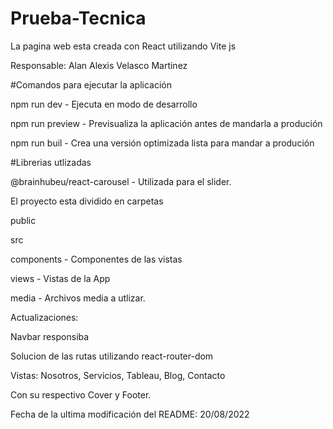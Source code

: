 # Prueba-Tecnica
La pagina web esta creada con React utilizando Vite js

Responsable: Alan Alexis Velasco Martinez


#Comandos para ejecutar la aplicación

npm run dev - Ejecuta en modo de desarrollo

npm run preview - Previsualiza la aplicación antes de mandarla a produción

npm run buil - Crea una versión optimizada lista para mandar a produción


#Librerias utlizadas

@brainhubeu/react-carousel - Utilizada para el slider.



El proyecto esta dividido en carpetas

public

src

  components - Componentes de las vistas
  
  views - Vistas de la App
  
  media - Archivos media a utlizar.
 
Actualizaciones:

Navbar responsiba

Solucion de las rutas utilizando react-router-dom

Vistas: Nosotros, Servicios, Tableau, Blog, Contacto

Con su respectivo Cover y Footer.
  
  Fecha de la ultima modificación del README: 20/08/2022


